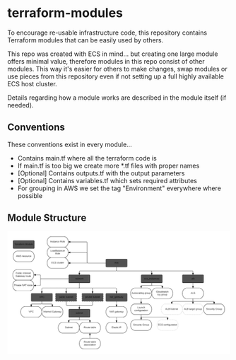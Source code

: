 # terraform-modules

To encourage re-usable infrastructure code, this repository contains Terraform modules that can be easily used by others.

This repo was created with ECS in mind... but creating one large module offers minimal value, therefore modules in this repo consist of other modules. This way it's easier for others to make changes, swap modules or use pieces from this repository even if not setting up a full highly available ECS host cluster.

Details regarding how a module works are described in the module itself (if needed).

## Conventions

These conventions exist in every module...

* Contains main.tf where all the terraform code is
* If main.tf is too big we create more *.tf files with proper names
* [Optional] Contains outputs.tf with the output parameters
* [Optional] Contains variables.tf which sets required attributes
* For grouping in AWS we set the tag "Environment" everywhere where possible

## Module Structure

![Terraform module structure](img/ecs-terraform-modules.png)

